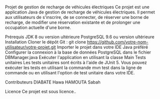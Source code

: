 Projet de gestion de recharge de véhicules électriques
Ce projet est une application Java de gestion de recharge de véhicules électriques. Il permet aux utilisateurs de s'inscrire, de se connecter, de réserver une borne de recharge, de modifier une réservation existante et de prolonger une occupation actuelle d'une borne.

Prérequis
JDK 8 ou version ultérieure
PostgreSQL 9.6 ou version ultérieure
Installation
Cloner le dépôt Git : git clone https://github.com/votre-nom-utilisateur/votre-projet.git
Importer le projet dans votre IDE Java préféré
Configurer la connexion à la base de données PostgreSQL dans le fichier DBManager.java
Exécuter l'application en utilisant la classe Main
Tests unitaires
Les tests unitaires sont écrits à l'aide de JUnit 5. Vous pouvez exécuter les tests en utilisant la commande mvn test dans la ligne de commande ou en utilisant l'option de test unitaire dans votre IDE.

Contributeurs
DIABATE Hawa
HAMOUTA Sabah

Licence
Ce projet est sous licence..
